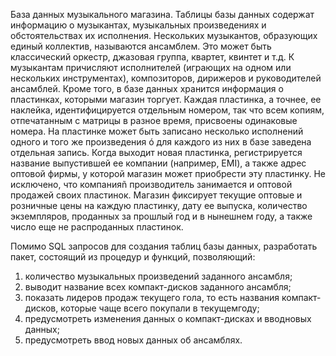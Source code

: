  База данных музыкального магазина. Таблицы базы данных
содержат информацию о музыкантах, музыкальных произведениях и обстоятельствах их исполнения. Нескольких музыкантов,
образующих единый коллектив, называются ансамблем. Это может быть классический оркестр, джазовая группа, квартет, квинтет и т.д. К музыкантам причисляют исполнителей (играющих
на одном или нескольких инструментах), композиторов, дирижеров и руководителей ансамблей.
Кроме того, в базе данных хранится информация о пластинках,
которыми магазин торгует. Каждая пластинка, а точнее, ее наклейка, идентифицируется отдельным номером, так что всем копиям, отпечатанным с матрицы в разное время, присвоены одинаковые номера. На пластинке может быть записано несколько
исполнений одного и того же произведения ó для каждого из
них в базе заведена отдельная запись. Когда выходит новая пластинка, регистрируется название выпустившей ее компании (например, ЕМI), а также адрес оптовой фирмы, у которой магазин
может приобрести эту пластинку. Не исключено, что компанияñ
производитель занимается и оптовой продажей своих пластинок. Магазин фиксирует текущие оптовые и розничные цены на
каждую пластинку, дату ее выпуска, количество экземпляров, проданных за прошлый год и в нынешнем году, а также число еще не распроданных пластинок. 

Помимо SQL запросов для создания таблиц базы данных, разработать пакет, состоящий из процедур и функций, позволяющий:
1) количество музыкальных произведений заданного ансамбля;
2) выводит название всех компакт-дисков заданного ансамбля;
3) показать лидеров продаж текущего гола, то есть названия
компакт-дисков, которые чаще всего покупали в текущемгоду;
4) предусмотреть изменения данных о компакт-дисках и вводновых данных;
5) предусмотреть ввод новых данных об ансамблях. 
